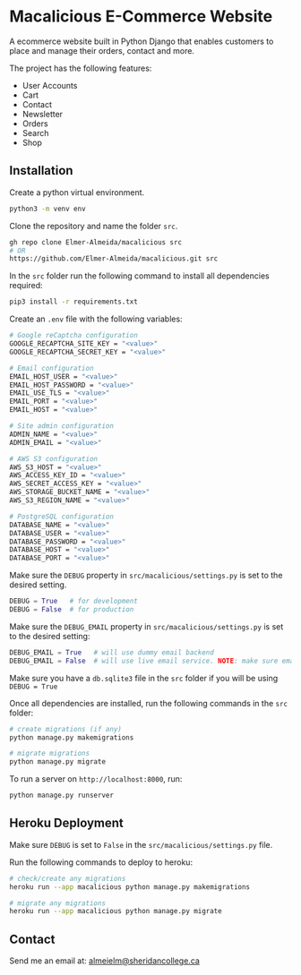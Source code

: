 # Macalicious E-Commerce Website

A ecommerce website built in Python Django that enables customers to place and manage their orders, contact and more.

The project has the following features:

- User Accounts
- Cart
- Contact
- Newsletter
- Orders
- Search
- Shop

## Installation

Create a python virtual environment.

```sh
python3 -m venv env
```

Clone the repository and name the folder `src`.

```sh
gh repo clone Elmer-Almeida/macalicious src
# OR
https://github.com/Elmer-Almeida/macalicious.git src
```

In the `src` folder run the following command to install all dependencies required:

```sh
pip3 install -r requirements.txt
```

Create an `.env` file with the following variables:

```sh
# Google reCaptcha configuration
GOOGLE_RECAPTCHA_SITE_KEY = "<value>"
GOOGLE_RECAPTCHA_SECRET_KEY = "<value>"

# Email configuration
EMAIL_HOST_USER = "<value>"
EMAIL_HOST_PASSWORD = "<value>"
EMAIL_USE_TLS = "<value>"
EMAIL_PORT = "<value>"
EMAIL_HOST = "<value>"

# Site admin configuration
ADMIN_NAME = "<value>"
ADMIN_EMAIL = "<value>"

# AWS S3 configuration
AWS_S3_HOST = "<value>"
AWS_ACCESS_KEY_ID = "<value>"
AWS_SECRET_ACCESS_KEY = "<value>"
AWS_STORAGE_BUCKET_NAME = "<value>"
AWS_S3_REGION_NAME = "<value>"

# PostgreSQL configuration
DATABASE_NAME = "<value>"
DATABASE_USER = "<value>"
DATABASE_PASSWORD = "<value>"
DATABASE_HOST = "<value>"
DATABASE_PORT = "<value>"
```

Make sure the `DEBUG` property in `src/macalicious/settings.py` is set to the desired setting.

```python
DEBUG = True   # for development
DEBUG = False  # for production
```

Make sure the `DEBUG_EMAIL` property in `src/macalicious/settings.py` is set to the desired setting:

```python
DEBUG_EMAIL = True   # will use dummy email backend
DEBUG_EMAIL = False  # will use live email service. NOTE: make sure email config is set in `.env`
```

Make sure you have a `db.sqlite3` file in the `src` folder if you will be using `DEBUG = True`

Once all dependencies are installed, run the following commands in the `src` folder:

```sh
# create migrations (if any)
python manage.py makemigrations

# migrate migrations
python manage.py migrate
```

To run a server on `http://localhost:8000`, run:

```sh
python manage.py runserver
```

## Heroku Deployment

Make sure `DEBUG` is set to `False` in the `src/macalicious/settings.py` file.

Run the following commands to deploy to heroku:

```sh
# check/create any migrations
heroku run --app macalicious python manage.py makemigrations

# migrate any migrations
heroku run --app macalicious python manage.py migrate
```

## Contact

Send me an email at: [almeielm@sheridancollege.ca](mailto:almeielm@sheridancollege.ca)
